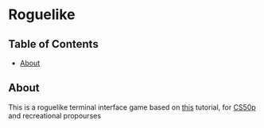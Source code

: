 # Roguelike

## Table of Contents
  * [About](#about)

## About

This is a roguelike terminal interface game based on [this](http://rogueliketutorials.com/tutorials/tcod/v2/) tutorial,
for [CS50p](cs50.harvard.edu/python/) and recreational propourses

